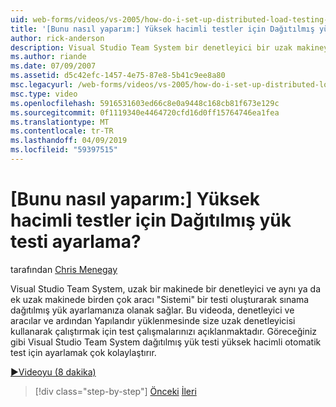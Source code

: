 ```yaml
---
uid: web-forms/videos/vs-2005/how-do-i-set-up-distributed-load-testing-for-high-volume-tests
title: '[Bunu nasıl yaparım:] Yüksek hacimli testler için Dağıtılmış yük testi ayarlama? | Microsoft Docs'
author: rick-anderson
description: Visual Studio Team System bir denetleyici bir uzak makineye yükleyip multipl oluşur dağıtılmış yük testi oluşturarak 'sistemi' test etme ayarlamanıza olanak tanır...
ms.author: riande
ms.date: 07/09/2007
ms.assetid: d5c42efc-1457-4e75-87e8-5b41c9ee8a80
msc.legacyurl: /web-forms/videos/vs-2005/how-do-i-set-up-distributed-load-testing-for-high-volume-tests
msc.type: video
ms.openlocfilehash: 5916531603ed66c8e0a9448c168cb81f673e129c
ms.sourcegitcommit: 0f1119340e4464720cfd16d0ff15764746ea1fea
ms.translationtype: MT
ms.contentlocale: tr-TR
ms.lasthandoff: 04/09/2019
ms.locfileid: "59397515"
---
```

# <a name="how-do-i-set-up-distributed-load-testing-for-high-volume-tests"></a>[Bunu nasıl yaparım:] Yüksek hacimli testler için Dağıtılmış yük testi ayarlama?

tarafından [Chris Menegay](https://twitter.com/CMenegay)

Visual Studio Team System, uzak bir makinede bir denetleyici ve aynı ya da ek uzak makinede birden çok aracı "Sistemi" bir testi oluşturarak sınama dağıtılmış yük ayarlamanıza olanak sağlar. Bu videoda, denetleyici ve aracılar ve ardından Yapılandır yüklenmesinde size uzak denetleyicisi kullanarak çalıştırmak için test çalışmalarınızı açıklanmaktadır. Göreceğiniz gibi Visual Studio Team System dağıtılmış yük testi yüksek hacimli otomatik test için ayarlamak çok kolaylaştırır.

[&#9654;Videoyu (8 dakika)](https://channel9.msdn.com/Blogs/ASP-NET-Site-Videos/how-do-i-set-up-distributed-load-testing-for-high-volume-tests)

> [!div class="step-by-step"]
> [Önceki](how-do-i-tune-web-application-performance-with-profiling.md)
> [İleri](how-do-i-enforce-coding-standards-with-code-analysis.md)
